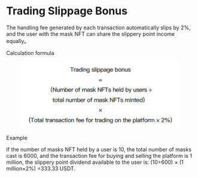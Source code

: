 # Trading Slippage Bonus

The handling fee generated by each transaction automatically slips by 2%, and the user with the mask NFT can share the slippery point income equally。



Calculation formula

<figure><img src="../.gitbook/assets/image.png" alt=""><figcaption></figcaption></figure>

Example&#x20;



If the number of masks NFT held by a user is 10, the total number of masks cast is 6000, and the transaction fee for buying and selling the platform is 1 million, the slippery point dividend available to the user is: (10÷600) × (1 million×2%) =333.33 USDT.
